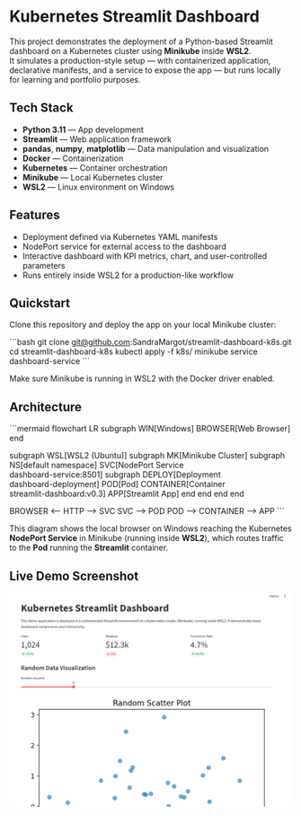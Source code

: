 # Kubernetes Streamlit Dashboard

This project demonstrates the deployment of a Python-based Streamlit dashboard on a Kubernetes cluster using **Minikube** inside **WSL2**.  
It simulates a production-style setup — with containerized application, declarative manifests, and a service to expose the app — but runs locally for learning and portfolio purposes.

## Tech Stack
- **Python 3.11** — App development
- **Streamlit** — Web application framework
- **pandas**, **numpy**, **matplotlib** — Data manipulation and visualization
- **Docker** — Containerization
- **Kubernetes** — Container orchestration
- **Minikube** — Local Kubernetes cluster
- **WSL2** — Linux environment on Windows

## Features
- Deployment defined via Kubernetes YAML manifests
- NodePort service for external access to the dashboard
- Interactive dashboard with KPI metrics, chart, and user-controlled parameters
- Runs entirely inside WSL2 for a production-like workflow

## Quickstart
Clone this repository and deploy the app on your local Minikube cluster:

\`\`\`bash
git clone git@github.com:SandraMargot/streamlit-dashboard-k8s.git
cd streamlit-dashboard-k8s
kubectl apply -f k8s/
minikube service dashboard-service
\`\`\`

Make sure Minikube is running in WSL2 with the Docker driver enabled.

## Architecture

\`\`\`mermaid
flowchart LR
  subgraph WIN[Windows]
    BROWSER[Web Browser]
  end

  subgraph WSL[WSL2 (Ubuntu)]
    subgraph MK[Minikube Cluster]
      subgraph NS[default namespace]
        SVC[NodePort Service<br/>dashboard-service:8501]
        subgraph DEPLOY[Deployment<br/>dashboard-deployment]
          POD[Pod]
          CONTAINER[Container<br/>streamlit-dashboard:v0.3]
          APP[Streamlit App]
        end
      end
    end
  end

  BROWSER <-- HTTP --> SVC
  SVC --> POD
  POD --> CONTAINER --> APP
\`\`\`

This diagram shows the local browser on Windows reaching the Kubernetes **NodePort Service** in Minikube (running inside **WSL2**), which routes traffic to the **Pod** running the **Streamlit** container.

## Live Demo Screenshot

![Dashboard Screenshot](screenshot.png)
